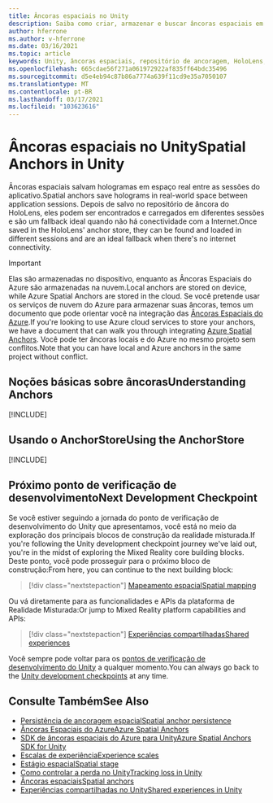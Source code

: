 ```yaml
---
title: Âncoras espaciais no Unity
description: Saiba como criar, armazenar e buscar âncoras espaciais em aplicativos de realidade misturada no Unity.
author: hferrone
ms.author: v-hferrone
ms.date: 03/16/2021
ms.topic: article
keywords: Unity, âncoras espaciais, repositório de ancoragem, HoloLens, headset de realidade misturada, headset de realidade mista do Windows, headset da realidade virtual
ms.openlocfilehash: 665cdae56f271a061972922af835ff64bdc35496
ms.sourcegitcommit: d5e4eb94c87b86a7774a639f11cd9e35a7050107
ms.translationtype: MT
ms.contentlocale: pt-BR
ms.lasthandoff: 03/17/2021
ms.locfileid: "103623616"
---
```

# <a name="spatial-anchors-in-unity"></a><span data-ttu-id="489bf-104">Âncoras espaciais no Unity</span><span class="sxs-lookup"><span data-stu-id="489bf-104">Spatial Anchors in Unity</span></span>

<span data-ttu-id="489bf-105">Âncoras espaciais salvam hologramas em espaço real entre as sessões do aplicativo.</span><span class="sxs-lookup"><span data-stu-id="489bf-105">Spatial anchors save holograms in real-world space between application sessions.</span></span> <span data-ttu-id="489bf-106">Depois de salvo no repositório de âncora do HoloLens, eles podem ser encontrados e carregados em diferentes sessões e são um fallback ideal quando não há conectividade com a Internet.</span><span class="sxs-lookup"><span data-stu-id="489bf-106">Once saved in the HoloLens' anchor store, they can be found and loaded in different sessions and are an ideal fallback when there's no internet connectivity.</span></span>

> [!IMPORTANT]
> <span data-ttu-id="489bf-107">Elas são armazenadas no dispositivo, enquanto as Âncoras Espaciais do Azure são armazenadas na nuvem.</span><span class="sxs-lookup"><span data-stu-id="489bf-107">Local anchors are stored on device, while Azure Spatial Anchors are stored in the cloud.</span></span> <span data-ttu-id="489bf-108">Se você pretende usar os serviços de nuvem do Azure para armazenar suas âncoras, temos um documento que pode orientar você na integração das [Âncoras Espaciais do Azure](../mixed-reality-cloud-services.md#azure-spatial-anchors).</span><span class="sxs-lookup"><span data-stu-id="489bf-108">If you're looking to use Azure cloud services to store your anchors, we have a document that can walk you through integrating [Azure Spatial Anchors](../mixed-reality-cloud-services.md#azure-spatial-anchors).</span></span> <span data-ttu-id="489bf-109">Você pode ter âncoras locais e do Azure no mesmo projeto sem conflitos.</span><span class="sxs-lookup"><span data-stu-id="489bf-109">Note that you can have local and Azure anchors in the same project without conflict.</span></span>

## <a name="understanding-anchors"></a><span data-ttu-id="489bf-110">Noções básicas sobre âncoras</span><span class="sxs-lookup"><span data-stu-id="489bf-110">Understanding Anchors</span></span>

[!INCLUDE[](includes/unity-understanding-anchors.md)]

## <a name="using-the-anchorstore"></a><span data-ttu-id="489bf-111">Usando o AnchorStore</span><span class="sxs-lookup"><span data-stu-id="489bf-111">Using the AnchorStore</span></span>

[!INCLUDE[](includes/unity-spatial-anchorstore.md)]

## <a name="next-development-checkpoint"></a><span data-ttu-id="489bf-112">Próximo ponto de verificação de desenvolvimento</span><span class="sxs-lookup"><span data-stu-id="489bf-112">Next Development Checkpoint</span></span>

<span data-ttu-id="489bf-113">Se você estiver seguindo a jornada do ponto de verificação de desenvolvimento do Unity que apresentamos, você está no meio da exploração dos principais blocos de construção da realidade misturada.</span><span class="sxs-lookup"><span data-stu-id="489bf-113">If you're following the Unity development checkpoint journey we've laid out, you're in the midst of exploring the Mixed Reality core building blocks.</span></span> <span data-ttu-id="489bf-114">Deste ponto, você pode prosseguir para o próximo bloco de construção:</span><span class="sxs-lookup"><span data-stu-id="489bf-114">From here, you can continue to the next building block:</span></span>

> [!div class="nextstepaction"]
> [<span data-ttu-id="489bf-115">Mapeamento espacial</span><span class="sxs-lookup"><span data-stu-id="489bf-115">Spatial mapping</span></span>](spatial-mapping-in-unity.md)

<span data-ttu-id="489bf-116">Ou vá diretamente para as funcionalidades e APIs da plataforma de Realidade Misturada:</span><span class="sxs-lookup"><span data-stu-id="489bf-116">Or jump to Mixed Reality platform capabilities and APIs:</span></span>

> [!div class="nextstepaction"]
> [<span data-ttu-id="489bf-117">Experiências compartilhadas</span><span class="sxs-lookup"><span data-stu-id="489bf-117">Shared experiences</span></span>](shared-experiences-in-unity.md)

<span data-ttu-id="489bf-118">Você sempre pode voltar para os [pontos de verificação de desenvolvimento do Unity](unity-development-overview.md#2-core-building-blocks) a qualquer momento.</span><span class="sxs-lookup"><span data-stu-id="489bf-118">You can always go back to the [Unity development checkpoints](unity-development-overview.md#2-core-building-blocks) at any time.</span></span>

## <a name="see-also"></a><span data-ttu-id="489bf-119">Consulte Também</span><span class="sxs-lookup"><span data-stu-id="489bf-119">See Also</span></span>
* [<span data-ttu-id="489bf-120">Persistência de ancoragem espacial</span><span class="sxs-lookup"><span data-stu-id="489bf-120">Spatial anchor persistence</span></span>](../../design/coordinate-systems.md#spatial-anchor-persistence)
* <span data-ttu-id="489bf-121"><a href="/azure/spatial-anchors" target="_blank">Âncoras Espaciais do Azure</a></span><span class="sxs-lookup"><span data-stu-id="489bf-121"><a href="/azure/spatial-anchors" target="_blank">Azure Spatial Anchors</a></span></span>
* <span data-ttu-id="489bf-122"><a href="/dotnet/api/Microsoft.Azure.SpatialAnchors" target="_blank">SDK de âncoras espaciais do Azure para Unity</a></span><span class="sxs-lookup"><span data-stu-id="489bf-122"><a href="/dotnet/api/Microsoft.Azure.SpatialAnchors" target="_blank">Azure Spatial Anchors SDK for Unity</a></span></span>
* [<span data-ttu-id="489bf-123">Escalas de experiência</span><span class="sxs-lookup"><span data-stu-id="489bf-123">Experience scales</span></span>](../../design/coordinate-systems.md#mixed-reality-experience-scales)
* [<span data-ttu-id="489bf-124">Estágio espacial</span><span class="sxs-lookup"><span data-stu-id="489bf-124">Spatial stage</span></span>](../../design/coordinate-systems.md#stage-frame-of-reference)
* [<span data-ttu-id="489bf-125">Como controlar a perda no Unity</span><span class="sxs-lookup"><span data-stu-id="489bf-125">Tracking loss in Unity</span></span>](tracking-loss-in-unity.md)
* [<span data-ttu-id="489bf-126">Âncoras espaciais</span><span class="sxs-lookup"><span data-stu-id="489bf-126">Spatial anchors</span></span>](../../design/spatial-anchors.md)
* [<span data-ttu-id="489bf-127">Experiências compartilhadas no Unity</span><span class="sxs-lookup"><span data-stu-id="489bf-127">Shared experiences in Unity</span></span>](shared-experiences-in-unity.md)